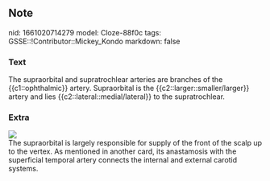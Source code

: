 ## Note
nid: 1661020714279
model: Cloze-88f0c
tags: GSSE::!Contributor::Mickey_Kondo
markdown: false

### Text
The supraorbital and supratrochlear arteries are branches of the {{c1::ophthalmic}} artery. Supraorbital is the {{c2::larger::smaller/larger}} artery and lies {{c2::lateral::medial/lateral}} to the supratrochlear.

### Extra
<img src="lightbox_92b8a240516211ea82eaaf013b14f046-Figure-1.png">
<div>
  The supraorbital is largely responsible for supply of the front
  of the scalp up to the vertex. As mentioned in another card, its
  anastamosis with the superficial temporal artery connects the
  internal and external carotid systems.
</div>

